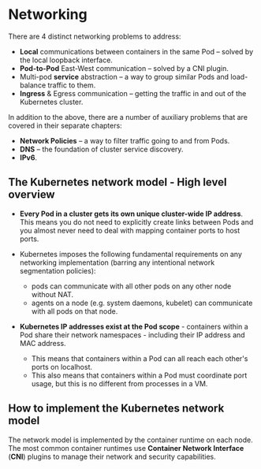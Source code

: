 # Networking

There are 4 distinct networking problems to address:

- **Local** communications between containers in the same Pod – solved by the local loopback interface.
- **Pod-to-Pod** East-West communication – solved by a CNI plugin.
- Multi-pod **service** abstraction – a way to group similar Pods and load-balance traffic to them.
- **Ingress** & Egress communication – getting the traffic in and out of the Kubernetes cluster.


In addition to the above, there are a number of auxiliary problems that are covered in their separate chapters:

- **Network Policies** – a way to filter traffic going to and from Pods.
- **DNS** – the foundation of cluster service discovery.
- **IPv6**.

## The Kubernetes network model - High level overview

- **Every Pod in a cluster gets its own unique cluster-wide IP address**. This means you do not need to explicitly create links between Pods and you almost never need to deal with mapping container ports to host ports.

- Kubernetes imposes the following fundamental requirements on any networking implementation (barring any intentional network segmentation policies):
    - pods can communicate with all other pods on any other node without NAT.
    - agents on a node (e.g. system daemons, kubelet) can communicate with all pods on that node.

- **Kubernetes IP addresses exist at the Pod scope** - containers within a Pod share their network namespaces - including their IP address and MAC address.
    - This means that containers within a Pod can all reach each other's ports on localhost.
    - This also means that containers within a Pod must coordinate port usage, but this is no different from processes in a VM.


## How to implement the Kubernetes network model

The network model is implemented by the container runtime on each node. The most common container runtimes use **Container Network Interface** (**CNI**) plugins to manage their network and security capabilities.
